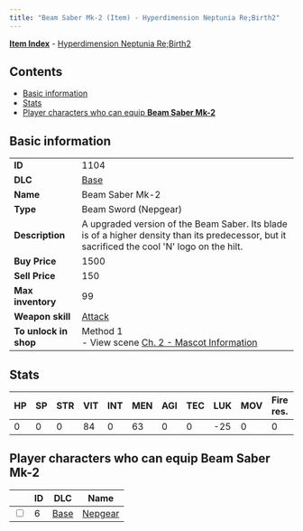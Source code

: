 ```yaml
---
title: "Beam Saber Mk-2 (Item) - Hyperdimension Neptunia Re;Birth2"
---
```


[**Item Index**](/neptunia/rb2/item/index.html) - [Hyperdimension Neptunia Re;Birth2](/neptunia/rb2)

## Contents

- [Basic information](#basic-information)
- [Stats](#stats)
- [Player characters who can equip **Beam Saber Mk-2**](#player-characters-who-can-equip-beam-saber-mk-2)

## Basic information

|   |   |
| -- | -- |
| **ID** | 1104 |
| **DLC** | [Base](/neptunia/rb2/dlc/0-base.html) |
| **Name** | Beam Saber Mk-2 |
| **Type** | Beam Sword (Nepgear) |
| **Description** | A upgraded version of the Beam Saber. Its blade is of a higher density than its predecessor, but it sacrificed the cool 'N' logo on the hilt. |
| **Buy Price** | 1500 |
| **Sell Price** | 150 |
| **Max inventory** | 99 |
| **Weapon skill** | [Attack](/neptunia/rb2/skill/0-1-attack.html) |
| **To unlock in shop** | Method 1<br />- View scene [Ch. 2 - Mascot Information](/neptunia/rb2/scene/0-122-ch-2-mascot-information.html) |

## Stats

| HP | SP | STR | VIT | INT | MEN | AGI | TEC | LUK | MOV | Fire res. | Ice res. | Wind res. | Lightning res. |
| -- | -- | --- | --- | --- | --- | --- | --- | --- | --- | --------- | -------- | --------- | -------------- |
| 0 | 0 | 0 | 84 | 0 | 63 | 0 | 0 | -25 | 0 | 0 | 0 | 0 | 0 |

## Player characters who can equip **Beam Saber Mk-2**

|    | ID | DLC | Name |
| -- | -- | --- | ---- |
| <input type="checkbox" id="rb2-player-0-6" class="trackbox" /> | 6 | [Base](/neptunia/rb2/dlc/0-base.html) | [Nepgear](/neptunia/rb2/player/0-6-nepgear.html) |